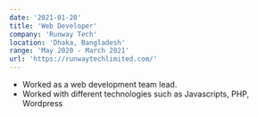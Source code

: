 ```yaml
---
date: '2021-01-20'
title: 'Web Developer'
company: 'Runway Tech'
location: 'Dhaka, Bangladesh'
range: 'May 2020 - March 2021'
url: 'https://runwaytechlimited.com/'
---
```


- Worked as a web development team lead.
- Worked with different technologies such as Javascripts, PHP, Wordpress

